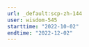```yaml
---
url: _default:scp-zh-144
user: wisdom-545
starttime: "2022-10-02"
endtime: "2022-12-02"
---
```

<reserve />